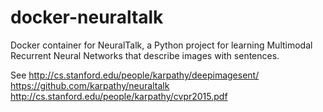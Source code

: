 # docker-neuraltalk
Docker container for NeuralTalk, a Python project for learning Multimodal Recurrent Neural Networks that describe images with sentences.

See 
http://cs.stanford.edu/people/karpathy/deepimagesent/
https://github.com/karpathy/neuraltalk
http://cs.stanford.edu/people/karpathy/cvpr2015.pdf
